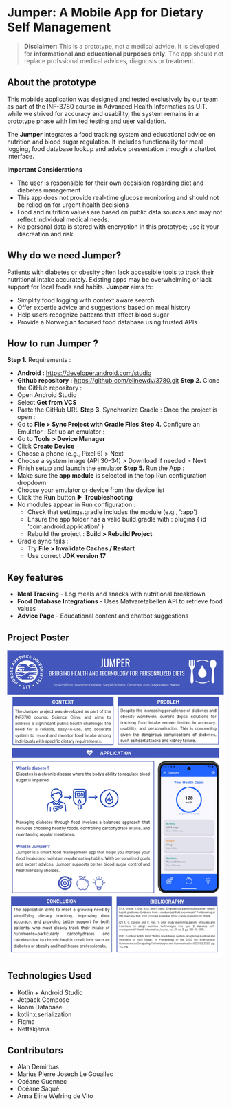 # Jumper: A Mobile App for Dietary Self Management

> **Disclaimer:** This is a prototype, not a medical advide. It is developed for **informational and educational purposes only**. The app should not replace profssional medical advices, diagnosis or treatment.

## About the prototype 
This mobilde application was designed and tested exclusively by our team as part of the INF-3780 course in Advanced Health Informatics as UiT. while we strived for accuracy and usability, the system remains in a prototype phase with limited testing and user validation.

The **Jumper** integrates a food tracking system and educational advice on nutrition and blood sugar regulation. It includes functionality for meal logging, food database lookup and advice presentation through a chatbot interface.

**Important Considerations** 
- The user is responsible for their own decsision regarding diet and diabetes management
- This app does not provide real-time glucose monitoring and should not be relied on for urgent health decisions
- Food and nutrition values are based on public data sources and may not reflect individual medical needs.
- No personal data is stored with encryption in this prototype; use it your discreation and risk.

## Why do we need Jumper?

Patients with diabetes or obesity often lack accessible tools to track their nutritional intake accurately. Existing apps may be overwhelming or lack support for local foods and habits.  **Jumper** aims to:
- Simplify food logging with context aware search
- Offer expertie advice and suggestions based on meal history
- Help users recognize patterns that affect blood sugar
- Provide a Norwegian focused food database using trusted APIs

## How to run Jumper ?

**Step 1.** Requirements : 
  - **Android :** https://developer.android.com/studio
  - **Github repository :** https://github.com/elinewdv/3780.git
**Step 2.** Clone the GitHub repository :
  - Open Android Studio
  - Select **Get from VCS**
  - Paste the GitHub URL
**Step 3.** Synchronize Gradle :
Once the project is open :
  - Go to **File > Sync Project with Gradle Files**
**Step 4.** Configure an Emulator :
Set up an emulator :
  - Go to **Tools > Device Manager**
  - Click **Create Device**
  - Choose a phone (e.g., Pixel 6) > Next
  - Choose a system image (API 30–34) > Download if needed > Next
  - Finish setup and launch the emulator
**Step 5.** Run the App :
  - Make sure the **app module** is selected in the top Run configuration dropdown
  - Choose your emulator or device from the device list
  - Click the **Run** button ▶️
**Troubleshooting**
  - No modules appear in Run configuration :
      - Check that settings.gradle includes the module (e.g., ':app')
      - Ensure the app folder has a valid build.gradle with :
        plugins {
          id 'com.android.application'
        }
      - Rebuild the project : **Build > Rebuild Project**
  - Gradle sync fails :
      - Try **File > Invalidate Caches / Restart**
      - Use correct **JDK version 17**
    

  ## Key features
  - **Meal Tracking** - Log meals and snacks with nutritional breakdown
  - **Food Database Integrations** - Uses Matvaretabellen API to retrieve food values
  - **Advice Page** - Educational content and chatbot suggestions

## Project Poster 
![Jumper Poster](jumper%20plakat.png)

## Technologies Used

- Kotlin + Android Studio
- Jetpack Compose
- Room Database
- kotlinx.serialization
- Figma
- Nettskjema

## Contributors
- Alan Demirbas
- Marius Pierre Joseph Le Gouallec
- Océane Guennec
- Océane Saqué
- Anna Eline Wefring de Vito
